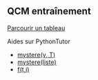 ## QCM entraînement
[Parcourir un tableau](https://genumsi.inria.fr/qcm.php?h=761947643432652dd9c79649ae06acbf)

Aides sur PythonTutor
* [mystere(v, T)](http://www.pythontutor.com/visualize.html#code=def%20mystere%28v,%20T%29%3A%0A%20%20%20%20'''%20T%20est%20un%20tableau%20d'entiers%20et%20v%20est%20un%20entier'''%0A%20%20%20%20n%20%3D%200%0A%20%20%20%20for%20e%20in%20T%3A%0A%20%20%20%20%20%20%20%20if%20e%20%3D%3D%20v%3A%0A%20%20%20%20%20%20%20%20%20%20%20%20n%20%3D%20n%20%2B%201%0A%20%20%20%20return%20n%0A%0Amystere%281,%20%5B1,%202,%201,%203,%204,%206,%207,%202,%201,%202%5D%29&cumulative=false&curInstr=1&heapPrimitives=nevernest&mode=display&origin=opt-frontend.js&py=3&rawInputLstJSON=%5B%5D&textReferences=false)
* [mystere(liste)](http://www.pythontutor.com/visualize.html#code=def%20mystere%28liste%29%3A%0A%20%20%20%20%20valeur_de_retour%20%3D%20True%0A%20%20%20%20%20indice%20%3D%200%0A%20%20%20%20%20while%20indice%20%3C%20len%28liste%29%20-%201%20%3A%0A%20%20%20%20%20%20%20%20%20%20if%20liste%5Bindice%5D%20%3E%20liste%5Bindice%20%2B%201%5D%3A%0A%20%20%20%20%20%20%20%20%20%20%20%20%20%20%20valeur_de_retour%20%3D%20False%0A%20%20%20%20%20%20%20%20%20%20indice%20%3D%20indice%20%2B%201%0A%20%20%20%20%20return%20valeur_de_retour%0A%0Aprint%28mystere%28%5B1,%202,%203,%204%5D%29%29%0Aprint%28mystere%28%5B1,%202,%203,%200%5D%29%29&cumulative=false&curInstr=1&heapPrimitives=nevernest&mode=display&origin=opt-frontend.js&py=3&rawInputLstJSON=%5B%5D&textReferences=false)
* [f(t,i)](http://www.pythontutor.com/visualize.html#code=def%20f%28t,i%29%20%3A%0A%20%20%20%20%20im%20%3D%20i%0A%20%20%20%20%20m%20%3D%20t%5Bi%5D%0A%20%20%20%20%20for%20k%20in%20range%28i%2B1,%20len%28t%29%29%20%3A%0A%20%20%20%20%20%20%20%20%20%20if%20t%5Bk%5D%20%3C%20m%20%3A%0A%20%20%20%20%20%20%20%20%20%20%20%20%20%20%20im,%20m%20%3D%20k,%20t%5Bk%5D%0A%20%20%20%20%20return%20im%0A%20%20%20%20%0Af%28%5B7,%203,%201,%208,%2019,%209,%203,%205%5D,%200%29&cumulative=false&curInstr=1&heapPrimitives=nevernest&mode=display&origin=opt-frontend.js&py=3&rawInputLstJSON=%5B%5D&textReferences=false)
